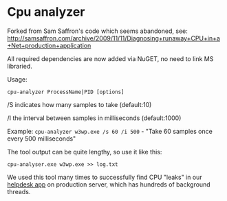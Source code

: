 # Cpu analyzer
Forked from Sam Saffron's code which seems abandoned, see: http://samsaffron.com/archive/2009/11/11/Diagnosing+runaway+CPU+in+a+Net+production+application

All required dependencies are now added via NuGET, no need to link MS libraried.

Usage:

`cpu-analyzer ProcessName|PID [options]`

/S indicates how many samples to take (default:10)

/I the interval between samples in milliseconds (default:1000)

Example: `cpu-analyzer w3wp.exe /s 60 /i 500` - "Take 60 samples once every 500 milliseconds"

The tool output can be quite lengthy, so use it like this:

`cpu-analyser.exe w3wp.exe >> log.txt`

We used this tool many times to successfully find CPU "leaks" in our [helpdesk app](https://www.jitbit.com/web-helpdesk/) on production server, which has hundreds of background threads.
